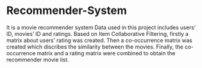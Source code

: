 # Recommender-System
It is a movie recommender system
Data used in this project includes users’ ID, movies’ ID and ratings. Based on Item Collaborative Filtering, firstly a matrix about users’ rating was created. Then a co-occurrence matrix was created which discribes the similarity between the movies. Finally, the co-occurrence matrix and a rating matrix were combined to obtain the recommender movie list.
